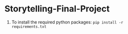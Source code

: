# Storytelling-Final-Project

1. To install the required python packages:
	`pip install -r requirements.txt`
